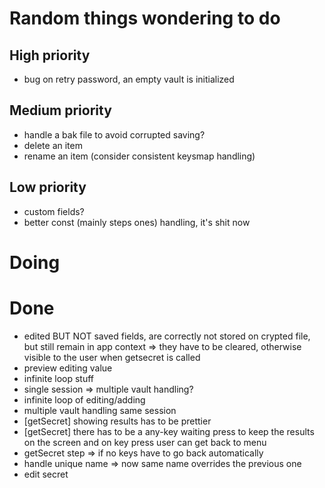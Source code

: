 # Random things wondering to do

## High priority
- bug on retry password, an empty vault is initialized

## Medium priority
- handle a bak file to avoid corrupted saving?
- delete an item
- rename an item (consider consistent keysmap handling)

## Low priority
- custom fields?
- better const (mainly steps ones) handling, it's shit now

# Doing

# Done
- edited BUT NOT saved fields, are correctly not stored on crypted file, but still remain in app context => they have to be cleared, otherwise visible to the user when getsecret is called
- preview editing value
- infinite loop stuff
- single session => multiple vault handling?
- infinite loop of editing/adding
- multiple vault handling same session
- [getSecret] showing results has to be prettier
- [getSecret] there has to be a any-key waiting press to keep the results on the screen and on key press user can get back to menu
- getSecret step => if no keys have to go back automatically
- handle unique name => now same name overrides the previous one
- edit secret
